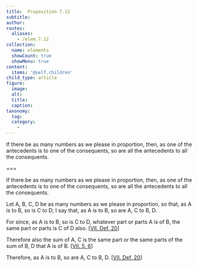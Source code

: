 ```yaml
---
title:  Proposition 7.12
subtitle: 
author:
routes:
  aliases:
    - /elem.7.12
collection:
  name: elements
  showCount: true
  showMenu: true
content:
  items: '@self.children'
child_type: article
figure:
  image:
  alt:
  title:
  caption:
taxonomy:
  tag:
  category:
    - 
---
```


<p>
       <hi rend="ital">If there be as many numbers as we please in proportion, then, as one of the antecedents is to one of the consequents, so are all the antecedents to all the consequents.</hi>
      </p>

===

<p>
       <span class="ital">If there be as many numbers as we please in proportion, then, as one of the antecedents is to one of the consequents, so are all the antecedents to all the consequents.</span>
      </p>

<p>Let <span class="ital">A</span>, <span class="ital">B</span>, <span class="ital">C</span>, <span class="ital">D</span> be as many numbers as we please in proportion, so that, <span class="center">as <span class="ital">A</span> is to <span class="ital">B</span>, so is <span class="ital">C</span> to <span class="ital">D</span>;</span> I say that, as <span class="ital">A</span> is to <span class="ital">B</span>, so are <span class="ital">A</span>, <span class="ital">C</span> to <span class="ital">B</span>, <span class="ital">D</span>. 
      </p>

<p>For since, as <span class="ital">A</span> is to <span class="ital">B</span>, so is <span class="ital">C</span> to <span class="ital">D</span>, whatever part or parts <span class="ital">A</span> is of <span class="ital">B</span>, the same part or parts is <span class="ital">C</span> of <span class="ital">D</span> also. [<a href="/elem.7.def.20">VII. Def. 20</a>] </p>

<p>Therefore also the sum of <span class="ital">A</span>, <span class="ital">C</span> is the same part or the same parts of the sum of <span class="ital">B</span>, <span class="ital">D</span> that <span class="ital">A</span> is of <span class="ital">B</span>. [<a href="/elem.7.5 elem.7.6">VII. 5, 6</a>] </p>

<p>Therefore, as <span class="ital">A</span> is to <span class="ital">B</span>, so are <span class="ital">A</span>, <span class="ital">C</span> to <span class="ital">B</span>, <span class="ital">D</span>. [<a href="/elem.7.def.20">VII. Def. 20</a>]</p>
